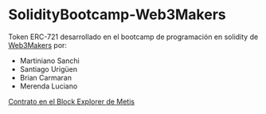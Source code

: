 # SolidityBootcamp-Web3Makers

Token ERC-721 desarrollado en el bootcamp de programación en solidity de [Web3Makers](https://web3makers.org/) por: 
  - Martiniano Sanchi
  - Santiago Urigüen
  - Brian Carmaran
  - Merenda Luciano

[Contrato en el Block Explorer de Metis](
https://goerli.explorer.metisdevops.link/address/0xc081F302ff2ac97C7aD256f96C853905d4ad212A/transactions)
